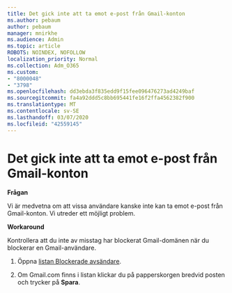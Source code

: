 ```yaml
---
title: Det gick inte att ta emot e-post från Gmail-konton
ms.author: pebaum
author: pebaum
manager: mnirkhe
ms.audience: Admin
ms.topic: article
ROBOTS: NOINDEX, NOFOLLOW
localization_priority: Normal
ms.collection: Adm_O365
ms.custom:
- "8000048"
- "3798"
ms.openlocfilehash: dd3ebda3f835edd9f15fee096476273ad4249baf
ms.sourcegitcommit: fa4a92ddd5c8bb695441fe16f2ffa4562382f900
ms.translationtype: MT
ms.contentlocale: sv-SE
ms.lasthandoff: 03/07/2020
ms.locfileid: "42559145"
---
```

# <a name="unable-to-receive-email-from-gmail-accounts"></a>Det gick inte att ta emot e-post från Gmail-konton

**Frågan**

Vi är medvetna om att vissa användare kanske inte kan ta emot e-post från Gmail-konton. Vi utreder ett möjligt problem.

**Workaround**

Kontrollera att du inte av misstag har blockerat Gmail-domänen när du blockerar en Gmail-användare.

1. Öppna [listan Blockerade avsändare](https://go.microsoft.com/fwlink/?linkid=2121010).

2. Om Gmail.com finns i listan klickar du på papperskorgen bredvid posten och trycker på **Spara**.
